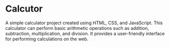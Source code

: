 # Calcutor
A simple calculator project created using HTML, CSS, and JavaScript. This calculator can perform basic arithmetic operations such as addition, subtraction, multiplication, and division. It provides a user-friendly interface for performing calculations on the web.
